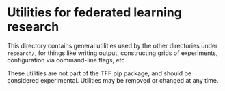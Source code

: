 # Utilities for federated learning research

This directory contains general utilities used by the other directories under
`research/`, for things like writing output, constructing grids of experiments,
configuration via command-line flags, etc.

These utilities are not part of the TFF pip package, and should be considered
experimental. Utilities may be removed or changed at any time.
